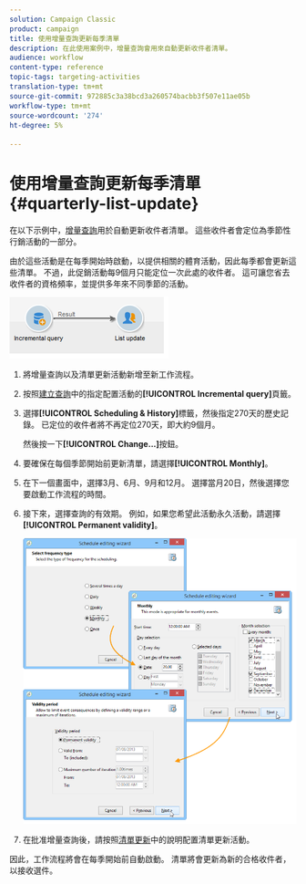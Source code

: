 ```yaml
---
solution: Campaign Classic
product: campaign
title: 使用增量查詢更新每季清單
description: 在此使用案例中，增量查詢會用來自動更新收件者清單。
audience: workflow
content-type: reference
topic-tags: targeting-activities
translation-type: tm+mt
source-git-commit: 972885c3a38bcd3a260574bacbb3f507e11ae05b
workflow-type: tm+mt
source-wordcount: '274'
ht-degree: 5%

---
```



# 使用增量查詢更新每季清單 {#quarterly-list-update}

在以下示例中，[增量查詢](../../workflow/using/incremental-query.md)用於自動更新收件者清單。 這些收件者會定位為季節性行銷活動的一部分。

由於這些活動是在每季開始時啟動，以提供相關的體育活動，因此每季都會更新這些清單。 不過，此促銷活動每9個月只能定位一次此處的收件者。 這可讓您省去收件者的資格頻率，並提供多年來不同季節的活動。

![](assets/incremental_query_example.png)

1. 將增量查詢以及清單更新活動新增至新工作流程。
1. 按照[建立查詢](../../workflow/using/query.md#creating-a-query)中的指定配置活動的&#x200B;**[!UICONTROL Incremental query]**&#x200B;頁籤。
1. 選擇&#x200B;**[!UICONTROL Scheduling & History]**&#x200B;標籤，然後指定270天的歷史記錄。 已定位的收件者將不再定位270天，即大約9個月。

   然後按一下&#x200B;**[!UICONTROL Change...]**&#x200B;按鈕。

1. 要確保在每個季節開始前更新清單，請選擇&#x200B;**[!UICONTROL Monthly]**。
1. 在下一個畫面中，選擇3月、6月、9月和12月。 選擇當月20日，然後選擇您要啟動工作流程的時間。
1. 接下來，選擇查詢的有效期。 例如，如果您希望此活動永久活動，請選擇&#x200B;**[!UICONTROL Permanent validity]**。

   ![](assets/incremental_query_example_2.png)

1. 在批准增量查詢後，請按照[清單更新](../../workflow/using/list-update.md)中的說明配置清單更新活動。

因此，工作流程將會在每季開始前自動啟動。 清單將會更新為新的合格收件者，以接收選件。

